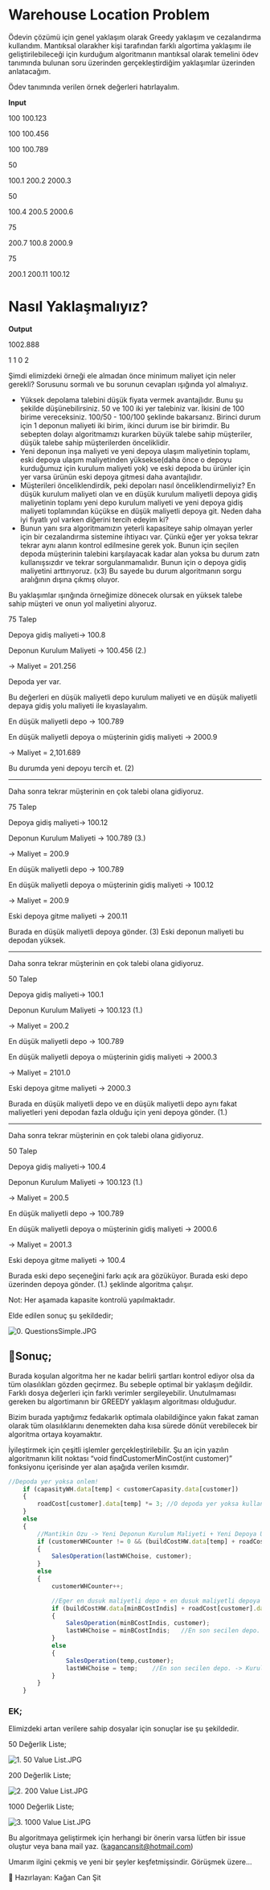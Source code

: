 # Warehouse Location Problem

Ödevin çözümü için genel yaklaşım olarak Greedy yaklaşım ve cezalandırma kullandım. Mantıksal olarakher kişi tarafından farklı algortima yaklaşımı ile geliştirilebileceği için kurduğum algoritmanın mantıksal olarak temelini ödev tanımında bulunan soru üzerinden gerçekleştirdiğim yaklaşımlar üzerinden anlatacağım.

Ödev tanımında verilen örnek değerleri hatırlayalım.

**Input**

100      100.123

100      100.456

100      100.789

50

100.1      200.2      2000.3

50

100.4      200.5      2000.6

75

200.7      100.8      2000.9

75

200.1      200.11    100.12

# Nasıl Yaklaşmalıyız?

**Output**

1002.888

1  1  0  2

Şimdi elimizdeki örneği ele almadan önce minimum maliyet için neler gerekli? Sorusunu sormalı ve bu sorunun cevapları ışığında yol almalıyız.

- Yüksek depolama talebini düşük fiyata vermek avantajlıdır. Bunu şu şekilde düşünebilirsiniz. 50 ve 100 iki yer talebiniz var. İkisini de 100 birime vereceksiniz. 100/50 - 100/100 şeklinde bakarsanız. Birinci durum için 1 deponun maliyeti iki birim, ikinci durum ise bir birimdir. Bu sebepten dolayı algoritmamızı kurarken büyük talebe sahip müşteriler, düşük talebe sahip müşterilerden önceliklidir.
- Yeni deponun inşa maliyeti ve yeni depoya ulaşım maliyetinin toplamı, eski depoya ulaşım maliyetinden yüksekse(daha önce o depoyu kurduğumuz için kurulum maliyeti yok)  ve eski depoda bu ürünler için yer varsa ürünün eski depoya gitmesi daha avantajlıdır.
- Müşterileri önceliklendirdik, peki depoları nasıl önceliklendirmeliyiz? En düşük kurulum maliyeti olan ve en düşük kurulum maliyetli depoya gidiş maliyetinin toplamı yeni depo kurulum maliyeti ve yeni depoya gidiş maliyeti toplamından küçükse en düşük maliyetli depoya git. Neden daha iyi fiyatlı yol varken diğerini tercih edeyim ki?
- Bunun yanı sıra algoritmamızın yeterli kapasiteye sahip olmayan yerler için bir cezalandırma sistemine ihtiyacı var. Çünkü eğer yer yoksa  tekrar tekrar aynı alanın kontrol edilmesine gerek yok. Bunun için seçilen depoda müşterinin talebini karşılayacak kadar alan yoksa bu durum zatn kullanışsızdır ve tekrar sorgulanmamalıdır. Bunun için o depoya gidiş maliyetini arttırıyoruz. (x3) Bu sayede bu durum algoritmanın sorgu aralığının dışına çıkmış oluyor.

Bu yaklaşımlar ışınğında örneğimize dönecek olursak en yüksek talebe sahip müşteri ve onun yol maliyetini alıyoruz.

75 Talep

Depoya gidiş maliyeti→ 100.8 

Deponun Kurulum Maliyeti → 100.456 (2.) 

→ Maliyet = 201.256 

Depoda yer var.

Bu değerleri en düşük maliyetli depo kurulum maliyeti ve en düşük maliyetli depaya gidiş yolu maliyeti ile kıyaslayalım.

En düşük maliyetli depo → 100.789

En düşük maliyetli depoya o müşterinin gidiş maliyeti → 2000.9 

→ Maliyet = 2,101.689

Bu durumda yeni depoyu tercih et. (2)

---

Daha sonra tekrar müşterinin en çok talebi olana gidiyoruz.

75 Talep

Depoya gidiş maliyeti→ 100.12 

Deponun Kurulum Maliyeti → 100.789 (3.) 

→ Maliyet = 200.9

En düşük maliyetli depo → 100.789

En düşük maliyetli depoya o müşterinin gidiş maliyeti → 100.12 

→ Maliyet = 200.9

Eski depoya gitme maliyeti → 200.11

Burada en düşük maliyetli depoya gönder. (3) Eski deponun maliyeti bu depodan yüksek.

---

Daha sonra tekrar müşterinin en çok talebi olana gidiyoruz.

50 Talep

Depoya gidiş maliyeti→ 100.1 

Deponun Kurulum Maliyeti → 100.123 (1.) 

→ Maliyet = 200.2

En düşük maliyetli depo → 100.789

En düşük maliyetli depoya o müşterinin gidiş maliyeti → 2000.3 

→ Maliyet = 2101.0

Eski depoya gitme maliyeti → 2000.3

Burada en düşük maliyetli depo ve en düşük maliyetli depo aynı fakat maliyetleri yeni depodan fazla olduğu için yeni depoya gönder. (1.)

---

Daha sonra tekrar müşterinin en çok talebi olana gidiyoruz.

50 Talep

Depoya gidiş maliyeti→ 100.4

Deponun Kurulum Maliyeti → 100.123 (1.) 

→ Maliyet = 200.5

En düşük maliyetli depo → 100.789

En düşük maliyetli depoya o müşterinin gidiş maliyeti → 2000.6 

→ Maliyet = 2001.3

Eski depoya gitme maliyeti → 100.4

Burada eski depo seçeneğini farkı açık ara gözüküyor. Burada eski depo üzerinden depoya gönder. (1.) şeklinde algoritma çalışır.

Not: Her aşamada kapasite kontrolü yapılmaktadır.

Elde edilen sonuç şu şekildedir;

![0. QuestionsSimple.JPG](https://github.com/KaganCanSit/WarehouseLocationProblem/blob/main/Outputs/0._QuestionsSimple.jpg)

## 🎯Sonuç;

Burada koşulan algoritma her ne kadar belirli şartları kontrol ediyor olsa da tüm olasılıkları gözden geçirmez. Bu sebeple optimal bir yaklaşım değildir. Farklı dosya değerleri için farklı verimler sergileyebilir. Unutulmaması gereken bu algortimanın bir GREEDY yaklaşım algoritması olduğudur.

Bizim burada yaptığımız fedakarlık optimala olabildiğince yakın fakat zaman olarak tüm olasılıklarını denemekten daha kısa sürede dönüt verebilecek bir algoritma ortaya koyamaktır.

İyileştirmek için çeşitli işlemler gerçekleştirilebilir. Şu an için yazılın algoritmanın kilit noktası “void findCustomerMinCost(int customer)” fonksiyonu içerisinde yer alan aşağıda verilen kısımdır.

```jsx
//Depoda yer yoksa onlem!
	if (capasityWH.data[temp] < customerCapasity.data[customer])
	{
		roadCost[customer].data[temp] *= 3;	//O depoda yer yoksa kullanilmasi zaten mumkun degil. Maliyetini arttiriyoruz.
	}
	else
	{
		//Mantikin Ozu -> Yeni Deponun Kurulum Maliyeti + Yeni Depoya Ulasim Maliyet > Eski Depoya Yolculuk Maliyetinden fazlaysa ve eski depoda alan varsa eski depoyu tercih et.
		if (customerWHCounter != 0 && (buildCostHW.data[temp] + roadCost[customer].data[temp]) > roadCost[customer].data[lastWHChoise] && capasityWH.data[lastWHChoise] >= customerCapasity.data[customer])
		{
			SalesOperation(lastWHChoise, customer);
		}
		else
		{
			customerWHCounter++;

			//Eger en dusuk maliyetli depo + en dusuk maliyetli depoya yolculuk maliyeti < Yeni Depo Kurulum Maliyeti + Yeni Depoya Yolculuk Maliyetinden kucuk ise en dusuk maliyetli depoyu Sec
			if (buildCostHW.data[minBCostIndis] + roadCost[customer].data[minBCostIndis] < buildCostHW.data[temp] + roadCost[customer].data[temp] && capasityWH.data[minBCostIndis] >= customerCapasity.data[customer])
			{
				SalesOperation(minBCostIndis, customer);
				lastWHChoise = minBCostIndis;	//En son secilen depo. -> Kurulum maliyeti farki icin gerekli.
			}
			else
			{
				SalesOperation(temp,customer);
				lastWHChoise = temp;	//En son secilen depo. -> Kurulum maliyeti farki icin gerekli.
			}
		}
	}
```

### EK;

Elimizdeki artan verilere sahip dosyalar için sonuçlar ise şu şekildedir.

50 Değerlik Liste;

![1. 50 Value List.JPG](https://github.com/KaganCanSit/WarehouseLocationProblem/blob/main/Outputs/1._50_Value_List.jpg)

200 Değerlik Liste;

![2. 200 Value List.JPG](https://github.com/KaganCanSit/WarehouseLocationProblem/blob/main/Outputs/2._200_Value_List.jpg)

1000 Değerlik Liste;

![3. 1000 Value List.JPG](https://github.com/KaganCanSit/WarehouseLocationProblem/blob/main/Outputs/3._1000_Value_List.jpg)

Bu algoritmaya geliştirmek için herhangi bir önerin varsa lütfen bir issue oluştur veya bana mail yaz. (kagancansit@hotmail.com)

Umarım ilgini çekmiş ve yeni bir şeyler keşfetmişsindir. Görüşmek üzere...

<aside>
📌 Hazırlayan: Kağan Can Şit
</aside>
